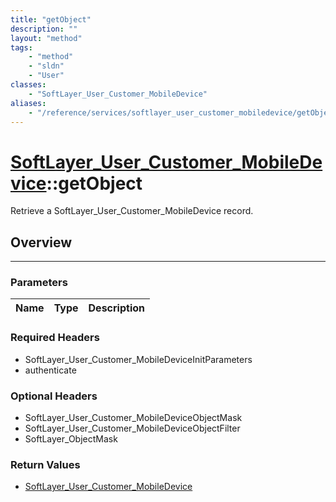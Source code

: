 ```yaml
---
title: "getObject"
description: ""
layout: "method"
tags:
    - "method"
    - "sldn"
    - "User"
classes:
    - "SoftLayer_User_Customer_MobileDevice"
aliases:
    - "/reference/services/softlayer_user_customer_mobiledevice/getObject"
---
```

# [SoftLayer_User_Customer_MobileDevice](/reference/services/SoftLayer_User_Customer_MobileDevice)::getObject


Retrieve a SoftLayer_User_Customer_MobileDevice record.


## Overview 


-----

### Parameters 
|Name | Type | Description |
| --- | --- | --- |


### Required Headers
* SoftLayer_User_Customer_MobileDeviceInitParameters
* authenticate


### Optional Headers
* SoftLayer_User_Customer_MobileDeviceObjectMask
* SoftLayer_User_Customer_MobileDeviceObjectFilter
* SoftLayer_ObjectMask

### Return Values
* <a href='/reference/datatypes/SoftLayer_User_Customer_MobileDevice'>SoftLayer_User_Customer_MobileDevice </a>





